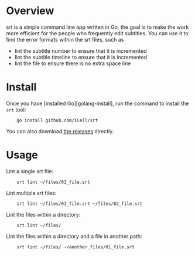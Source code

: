 Overview
===

srt is a simple command line app written in Go, the goal is to make the work more efficient for the people who frequently edit subtitles. You can use it to find the error formats within the srt files, such as 
* lint the subtitle number to ensure that it is incremented
* lint the subtitle timeline to ensure that it is incremented
* lint the file to ensure there is no extra space line

Install
===

Once you have [installed Go][golang-install], run the command to install the `srt` tool:
```
    go install github.com/iCell/srt
```
You can also download [the releases](https://github.com/iCell/srt-linter/releases) directly.

Usage
===

Lint a single srt file:
```
    srt lint ~/files/01_file.srt
```
Lint multiple srt files:
```
    srt lint ~/files/01_file.srt ~/files/02_file.srt
```
Lint the files within a directory:
```
    srt lint ~/files/
```
Lint the files within a directory and a file in another path:
```
    srt lint ~/files/ ~/another_files/01_file.srt
```
